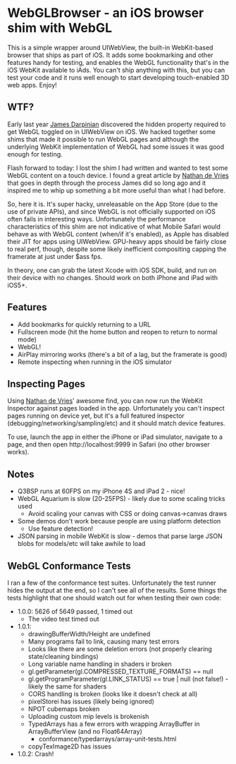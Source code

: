 WebGLBrowser - an iOS browser shim with WebGL
========

This is a simple wrapper around UIWebView, the built-in WebKit-based browser that ships as part of iOS. It adds
some bookmarking and other features handy for testing, and enables the WebGL functionality that's in the iOS
WebKit available to iAds. You can't ship anything with this, but you can test your code and it runs well enough
to start developing touch-enabled 3D web apps. Enjoy!

WTF?
---------

Early last year [James Darpinian](https://twitter.com/modeless) discovered the hidden property required to get WebGL
toggled on in UIWebView on iOS. We hacked together some shims that made it possible to run WebGL pages and although
the underlying WebKit implementation of WebGL had some issues it was good enough for testing.

Flash forward to today: I lost the shim I had written and wanted to test some WebGL content on a touch device. I
found a great article by [Nathan de Vries](http://atnan.com/blog/2011/11/03/enabling-and-using-webgl-on-ios/) that
goes in depth through the process James did so long ago and it inspired me to whip up something a bit more useful
than what I had before.

So, here it is. It's super hacky, unreleasable on the App Store (due to the use of private APIs), and since WebGL
is not officially supported on iOS often fails in interesting ways. Unfortunately the performance characteristics
of this shim are not indicative of what Mobile Safari would behave as with WebGL content (when/if it's enabled), as
Apple has disabled their JIT for apps using UIWebView. GPU-heavy apps should be fairly close to real perf, though,
despite some likely inefficient compositing capping the framerate at just under $ass fps.

In theory, one can grab the latest Xcode with iOS SDK, build, and run on their device with no changes. Should work
on both iPhone and iPad with iOS5+.

Features
---------

* Add bookmarks for quickly returning to a URL
* Fullscreen mode (hit the home button and reopen to return to normal mode)
* WebGL!
* AirPlay mirroring works (there's a bit of a lag, but the framerate is good)
* Remote inspecting when running in the iOS simulator

Inspecting Pages
---------

Using [Nathan de Vries](http://atnan.com/blog/2011/11/17/enabling-remote-debugging-via-private-apis-in-mobile-safari/)'
awesome find, you can now run the WebKit Inspector against pages loaded in the app. Unfortunately you can't inspect
pages running on device yet, but it's a full featured inspector (debugging/networking/sampling/etc) and it should match
device features.

To use, launch the app in either the iPhone or iPad simulator, navigate to a page, and then open http://localhost:9999
in Safari (no other browser works).

Notes
---------

* Q3BSP runs at 60FPS on my iPhone 4S and iPad 2 - nice!
* WebGL Aquarium is slow (20-25FPS) - likely due to some scaling tricks used
  * Avoid scaling your canvas with CSS or doing canvas->canvas draws
* Some demos don't work because people are using platform detection
  * Use feature detection!
* JSON parsing in mobile WebKit is slow - demos that parse large JSON blobs for models/etc will take awhile to load

WebGL Conformance Tests
---------
I ran a few of the conformance test suites. Unfortunately the test runner hides the output at the end, so I can't
see all of the results. Some things the tests highlight that one should watch out for when testing their own code:

* 1.0.0: 5626 of 5649 passed, 1 timed out
  * The video test timed out
* 1.0.1:
  * drawingBufferWidth/Height are undefined
  * Many programs fail to link, causing many test errors
  * Looks like there are some deletion errors (not properly clearing state/cleaning bindings)
  * Long variable name handling in shaders ir broken
  * gl.getParameter(gl.COMPRESSED_TEXTURE_FORMATS) == null
  * gl.getProgramParameter(gl.LINK_STATUS) == true | null (not false!) - likely the same for shaders
  * CORS handling is broken (looks like it doesn't check at all)
  * pixelStorei has issues (likely being ignored)
  * NPOT cubemaps broken
  * Uploading custom mip levels is brokenish
  * TypedArrays has a few errors with wrapping ArrayBuffer in ArrayBufferView (and no Float64Array)
      * conformance/typedarrays/array-unit-tests.html
  * copyTexImage2D has issues
* 1.0.2: Crash!
